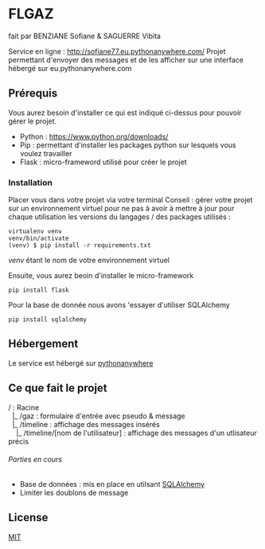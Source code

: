 # FLGAZ
fait par BENZIANE Sofiane & SAGUERRE Vibita

Service en ligne : http://sofiane77.eu.pythonanywhere.com/
Projet permettant d'envoyer des messages et de les afficher sur une interface hébergé sur eu.pythonanywhere.com

## Prérequis
Vous aurez besoin d'installer ce qui est indiqué ci-dessus pour pouvoir gérer le projet.
  - Python : https://www.python.org/downloads/
  - Pip : permettant d'installer les packages python sur lesquels vous voulez travailler
  - Flask : micro-frameword utilisé pour créer le projet

### Installation

Placer vous dans votre projet via votre terminal
Conseil : gérer votre projet sur un environnement virtuel pour ne pas à avoir à mettre à jour pour chaque utilisation les versions du langages / des packages utilisés :
```
virtualenv venv
venv/bin/activate
(venv) $ pip install -r requirements.txt
```
*venv* étant le nom de votre environnement virtuel

Ensuite, vous aurez beoin d'installer le micro-framework

```
pip install flask
```

Pour la base de donnée nous avons 'essayer d'utiliser SQLAlchemy
```
pip install sqlalchemy
```

## Hébergement

Le service est hébergé sur [pythonanywhere](https://eu.pythonanywhere.com/)

## Ce que fait le projet

/ : Racine <br />
&nbsp;&nbsp;|_ /gaz : formulaire d'entrée avec pseudo & message<br />
&nbsp;&nbsp;|_ /timeline : affichage des messages insérés<br />
&nbsp;&nbsp;&nbsp;&nbsp;|_ /timeline/[nom de l'utilisateur] : affichage des messages d'un utlisateur précis

###### Parties en cours
- Base de données : mis en place en utilsant [SQLAlchemy](https://docs.sqlalchemy.org/en/13/dialects/mysql.html)
- Limiter les doublons de message

## License

[MIT](https://choosealicense.com/licenses/mit/)
